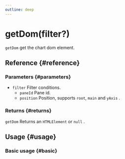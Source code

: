 ```yaml
---
outline: deep
---
```


# getDom(filter?)
`getDom` get the chart dom element.

## Reference {#reference}
<!-- @include: @/@views/api/references/instance/getDom.md -->

### Parameters {#parameters}
- `filter` Filter conditions.
  - `paneId` Pane id.
  - `position` Position, supports `root`, `main` and `yAxis` .

### Returns {#returns}
`getDom` Returns an `HTMLElement` or `null` .

## Usage {#usage}
<script setup>
import GetDom from '../../../@views/api/samples/getDom/index.vue'
</script>

### Basic usage {#basic}
<GetDom/>